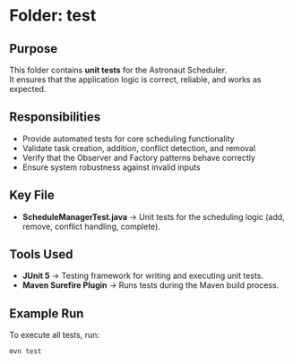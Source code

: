 # Folder: test

## Purpose
This folder contains **unit tests** for the Astronaut Scheduler.  
It ensures that the application logic is correct, reliable, and works as expected.

## Responsibilities
- Provide automated tests for core scheduling functionality  
- Validate task creation, addition, conflict detection, and removal  
- Verify that the Observer and Factory patterns behave correctly  
- Ensure system robustness against invalid inputs  

## Key File
- **ScheduleManagerTest.java** → Unit tests for the scheduling logic (add, remove, conflict handling, complete).  

## Tools Used
- **JUnit 5** → Testing framework for writing and executing unit tests.  
- **Maven Surefire Plugin** → Runs tests during the Maven build process.  

## Example Run
To execute all tests, run:
```bash
mvn test
